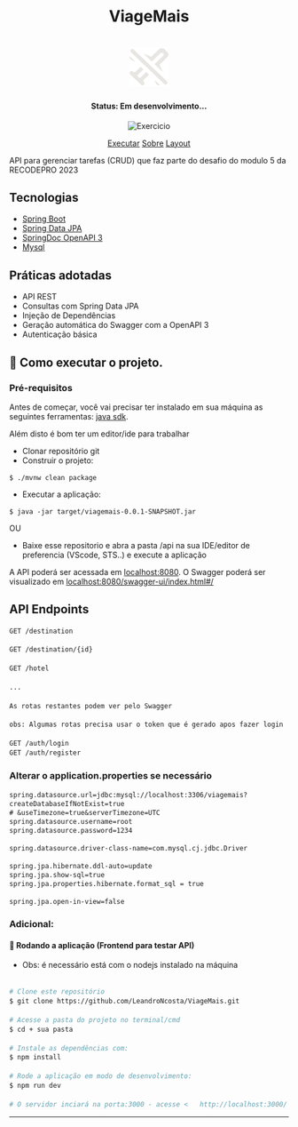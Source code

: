 <h1 align="center"> ViageMais </H1>

<h1 align="center">
        <img src="https://raw.githubusercontent.com/LeandroNcosta/ViageMais/main/images/airplane.svg" width="70px" height="70px" />
</h1>

<h4 align="center">Status: Em desenvolvimento... </h4>

<p align="center">
 <img src="https://img.shields.io/static/v1?label=Tipo&message=Desafio&color=8257E5&labelColor=000000" alt="Exercicio" />
</p>

<p align="center">
 <a href="#-about">Executar</a> 
 <a href="#-Features">Sobre</a> 
 <a href="#-layout">Layout</a> 
</p>

API para gerenciar tarefas (CRUD) que faz parte do desafio do modulo 5 da RECODEPRO 2023

## Tecnologias
 
- [Spring Boot](https://spring.io/projects/spring-boot)
- [Spring Data JPA](https://spring.io/projects/spring-data-jpa)
- [SpringDoc OpenAPI 3](https://springdoc.org/v2/#spring-webflux-support)
- [Mysql](https://dev.mysql.com/downloads/)

## Práticas adotadas

- API REST
- Consultas com Spring Data JPA
- Injeção de Dependências
- Geração automática do Swagger com a OpenAPI 3
- Autenticação básica

## 🚀 Como executar o projeto.

### Pré-requisitos

Antes de começar, você vai precisar ter instalado em sua máquina as seguintes ferramentas: [java sdk](). 

Além disto é bom ter um editor/ide para trabalhar

- Clonar repositório git
- Construir o projeto:
```
$ ./mvnw clean package
```
- Executar a aplicação:
```
$ java -jar target/viagemais-0.0.1-SNAPSHOT.jar
```

OU

-  Baixe esse repositorio e abra a pasta /api na sua IDE/editor de preferencia (VScode, STS..) e execute a aplicação


A API poderá ser acessada em [localhost:8080](http://localhost:8080).
O Swagger poderá ser visualizado em [localhost:8080/swagger-ui/index.html#/](http://localhost:8080/swagger-ui/index.html#/)

## API Endpoints

```markdown
GET /destination 

GET /destination/{id} 

GET /hotel

...

As rotas restantes podem ver pelo Swagger

obs: Algumas rotas precisa usar o token que é gerado apos fazer login

GET /auth/login
GET /auth/register

```

### Alterar o application.properties se necessário

```
spring.datasource.url=jdbc:mysql://localhost:3306/viagemais?createDatabaseIfNotExist=true
# &useTimezone=true&serverTimezone=UTC
spring.datasource.username=root
spring.datasource.password=1234

spring.datasource.driver-class-name=com.mysql.cj.jdbc.Driver

spring.jpa.hibernate.ddl-auto=update
spring.jpa.show-sql=true
spring.jpa.properties.hibernate.format_sql = true

spring.jpa.open-in-view=false
```

### Adicional:

#### 🎲 Rodando a aplicação (Frontend para testar API)

- Obs: é necessário está com o nodejs instalado na máquina

```bash

# Clone este repositório
$ git clone https://github.com/LeandroNcosta/ViageMais.git

# Acesse a pasta do projeto no terminal/cmd
$ cd + sua pasta 

# Instale as dependências com:
$ npm install

# Rode a aplicação em modo de desenvolvimento:
$ npm run dev

# O servidor inciará na porta:3000 - acesse <   http://localhost:3000/ >
```
---
